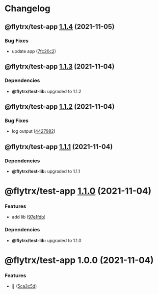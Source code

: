 # Changelog

## @flytrx/test-app [1.1.4](https://github.com/kettil/monorepo-test/compare/@flytrx/test-app@1.1.3...@flytrx/test-app@1.1.4) (2021-11-05)


### Bug Fixes

* update app ([7fc20c2](https://github.com/kettil/monorepo-test/commit/7fc20c2a5a841735cd46726afad24a7983bdc5d5))

## @flytrx/test-app [1.1.3](https://github.com/kettil/monorepo-test/compare/@flytrx/test-app@1.1.2...@flytrx/test-app@1.1.3) (2021-11-04)





### Dependencies

* **@flytrx/test-lib:** upgraded to 1.1.2

## @flytrx/test-app [1.1.2](https://github.com/kettil/monorepo-test/compare/@flytrx/test-app@1.1.1...@flytrx/test-app@1.1.2) (2021-11-04)


### Bug Fixes

* log output ([4427982](https://github.com/kettil/monorepo-test/commit/4427982ba9f2c3585502b29b71cbe1c8c0eafe7e))

## @flytrx/test-app [1.1.1](https://github.com/kettil/monorepo-test/compare/@flytrx/test-app@1.1.0...@flytrx/test-app@1.1.1) (2021-11-04)





### Dependencies

* **@flytrx/test-lib:** upgraded to 1.1.1

# @flytrx/test-app [1.1.0](https://github.com/kettil/monorepo-test/compare/@flytrx/test-app@1.0.0...@flytrx/test-app@1.1.0) (2021-11-04)


### Features

* add lib ([97e1fdb](https://github.com/kettil/monorepo-test/commit/97e1fdb13618e0f366a309cddfd6d66ecc40968f))





### Dependencies

* **@flytrx/test-lib:** upgraded to 1.1.0

# @flytrx/test-app 1.0.0 (2021-11-04)


### Features

* 🐣 ([5ca3c5d](https://github.com/kettil/monorepo-test/commit/5ca3c5d5db1825a154b4e0f4b5c280e256a9b4d1))
